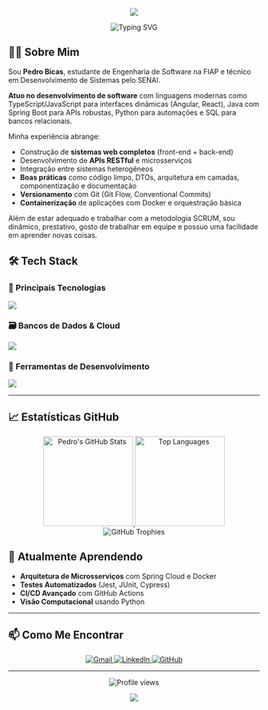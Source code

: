 <p align="center">
  <img src="https://capsule-render.vercel.app/api?type=waving&color=gradient&height=120&section=header&animation=twinkling" />
</p>
<div align="center">
  <img src="https://readme-typing-svg.herokuapp.com?font=Fira+Code&duration=4000&color=5B6E8D&size=30&center=true&vCenter=true&width=435&lines=Pedro+Bicas;Desenvolvedor+Full-Stack;Engenheiro+de+Software" alt="Typing SVG" />
</div>

## 👨‍💻 Sobre Mim

Sou **Pedro Bicas**, estudante de Engenharia de Software na FIAP e técnico em Desenvolvimento de Sistemas pelo SENAI. 

**Atuo no desenvolvimento de software** com linguagens modernas como TypeScript/JavaScript para interfaces dinâmicas (Angular, React), Java com Spring Boot para APIs robustas, Python para automações e SQL para bancos relacionais. 

Minha experiência abrange:
- Construção de **sistemas web completos** (front-end + back-end)
- Desenvolvimento de **APIs RESTful** e microsserviços
- Integração entre sistemas heterogêneos
- **Boas práticas** como código limpo, DTOs, arquitetura em camadas, componentização e documentação
- **Versionamento** com Git (Git Flow, Conventional Commits)
- **Containerização** de aplicações com Docker e orquestração básica

Além de estar adequado e trabalhar com a metodologia SCRUM, sou dinâmico, prestativo, gosto de trabalhar em equipe e possuo uma facilidade em aprender novas coisas.

## 🛠️ Tech Stack

### 🔧 Principais Tecnologias
<div style="margin: 15px 0;">
  <img src="https://skillicons.dev/icons?i=ts,js,java,py,angular,react,spring,nodejs" />
</div>

### 🗃️ Bancos de Dados & Cloud
<div style="margin: 15px 0;">
  <img src="https://skillicons.dev/icons?i=mysql,postgres,docker" />
</div>

### 🧰 Ferramentas de Desenvolvimento
<div style="margin: 15px 0;">
  <img src="https://skillicons.dev/icons?i=vscode,idea,figma,postman,git,linux" />
</div>

---

## 📈 Estatísticas GitHub
<div align="center">
  <a href="https://github.com/PedroBicas">
    <img height="180em" src="https://github-readme-stats.vercel.app/api?username=pedrobicas&show_icons=true&theme=nord&hide_border=true&include_all_commits=true&count_private=true&hide=issues" alt="Pedro's GitHub Stats" />
    <img height="180em" src="https://github-readme-stats.vercel.app/api/top-langs/?username=pedrobicas&layout=compact&theme=nord&hide_border=true&langs_count=6" alt="Top Languages" />
  </a>
</div>
<div align="center">
  <img src="https://github-profile-trophy.vercel.app/?username=pedrobicas&theme=nord&no-frame=true&no-bg=true&margin-w=15&column=7" alt="GitHub Trophies" />
</div>

## 🌱 Atualmente Aprendendo

* **Arquitetura de Microsserviços** com Spring Cloud e Docker
* **Testes Automatizados** (Jest, JUnit, Cypress)
* **CI/CD Avançado** com GitHub Actions
* **Visão Computacional** usando Python

---

## 📫 Como Me Encontrar
<div align="center" style="margin-top: 20px;">
  <a href="mailto:pedro.bicas14@gmail.com">
    <img src="https://img.shields.io/badge/Gmail-D14836?style=for-the-badge&logo=gmail&logoColor=white" alt="Gmail" />
  </a>
  <a href="https://www.linkedin.com/in/pedro-bicas/">
    <img src="https://img.shields.io/badge/LinkedIn-0077B5?style=for-the-badge&logo=linkedin&logoColor=white" alt="LinkedIn" />
  </a>
  <a href="https://github.com/PedroBicas">
    <img src="https://img.shields.io/badge/GitHub-100000?style=for-the-badge&logo=github&logoColor=white" alt="GitHub" />
  </a>
</div>

---

<p align="center">
  <img src="https://komarev.com/ghpvc/?username=pedrobicas&label=Profile%20views&color=0e75b6&style=flat" alt="Profile views" />
</p>

<p align="center">
  <img src="https://capsule-render.vercel.app/api?type=waving&color=gradient&height=120&section=footer&animation=twinkling" />
</p>
